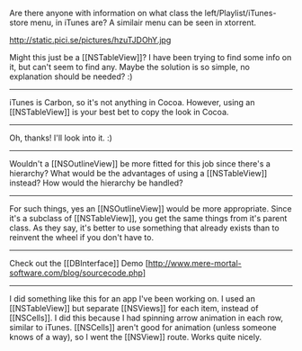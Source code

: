 

Are there anyone with information on what class the left/Playlist/iTunes-store menu, in iTunes are? A similair menu can be seen in xtorrent.

http://static.pici.se/pictures/hzuTJDOhY.jpg

Might this just be a [[NSTableView]]? I have been trying to find some info on it, but can't seem to find any. Maybe the solution is so simple, no explanation should be needed? :)

----
iTunes is Carbon, so it's not anything in Cocoa. However, using an [[NSTableView]] is your best bet to copy the look in Cocoa.

----
Oh, thanks! I'll look into it. :)

----
Wouldn't a [[NSOutlineView]] be more fitted for this job since there's a hierarchy? What would be the advantages of using a [[NSTableView]] instead? How would the hierarchy be handled?

----
For such things, yes an [[NSOutlineView]] would be more appropriate. Since it's a subclass of [[NSTableView]], you get the same things from it's parent class. As they say, it's better to use something that already exists than to reinvent the wheel if you don't have to.

----
Check out the [[DBInterface]] Demo [http://www.mere-mortal-software.com/blog/sourcecode.php]

----
I did something like this for an app I've been working on. I used an [[NSTableView]] but separate [[NSViews]] for each item, instead of [[NSCells]]. I did this because I had spinning arrow animation in each row, similar to iTunes. [[NSCells]] aren't good for animation (unless someone knows of a way), so I went the [[NSView]] route. Works quite nicely.